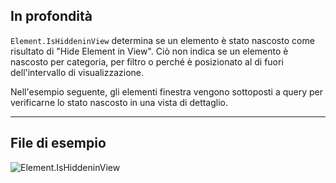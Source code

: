 ## In profondità
`Element.IsHiddeninView` determina se un elemento è stato nascosto come risultato di "Hide Element in View". Ciò non indica se un elemento è nascosto per categoria, per filtro o perché è posizionato al di fuori dell'intervallo di visualizzazione.

Nell'esempio seguente, gli elementi finestra vengono sottoposti a query per verificarne lo stato nascosto in una vista di dettaglio.
___
## File di esempio

![Element.IsHiddeninView](./Revit.Elements.Element.IsHiddeninView_img.jpg)
